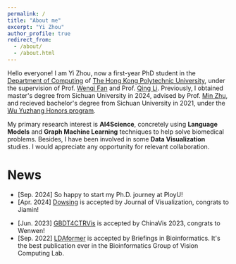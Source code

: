```yaml
---
permalink: /
title: "About me"
excerpt: "Yi Zhou"
author_profile: true
redirect_from: 
  - /about/
  - /about.html
---
```


Hello everyone! I am Yi Zhou, now a first-year PhD student in the [Department of Computing](https://www.polyu.edu.hk/comp/) of [The Hong Kong Polytechnic University](https://www.polyu.edu.hk/), under the supervision of Prof. [Wenqi Fan](https://wenqifan03.github.io/) and Prof. [Qing Li](https://www4.comp.polyu.edu.hk/~csqli/). Previously, I obtained master's degree from Sichuan University in 2024, advised by Prof. [Min Zhu](https://cs.scu.edu.cn/info/1279/13673.htm), and recieved bachelor's degree from Sichuan University in 2021, under the [Wu Yuzhang Honors program](https://www.scu.edu.cn/wyzxy/).

<!-- Here is my [CV](https://echochou990919.github.io/files/YiZhou_CV.pdf). -->

<!-- My research background is in bioinformatics and data visualization, devoted to proposing effective and explainable link prediction methods on biomedical interaction graphs.  -->
My primary research interest is **AI4Science**, concretely using **Language Models** and **Graph Machine Learning** techniques to help solve biomedical problems. Besides, I have been involved in some **Data Visualization** studies. I would appreciate any opportunity for relevant collaboration.
<!-- especially towards knowledge representation in real-world scenarios: identifying valuable problems, improving learning methods, and ensuring the insights gained are trustworthy. -->

<!-- ***I am looking for a Ph.D. position in 24 fall***, and here is a [blog](https://echochou990919.github.io/posts/blog-post-1/) introducing my strong self-motivation. It's usually said that "connection is all you need" for the Ph.D. application, and while I currently have few connections with the community of Graph. However, let's look at it positively from the perspective of "Link Prediction", what an exciting process of cold start! I would appreciate any opportunity for collaboration.   -->

# News

<!-- - [Jul. 2023] Chongqing, ChinaVis 2023 -->
- [Sep. 2024] So happy to start my Ph.D. journey at PloyU!
- [Apr. 2024] [Dowsing](https://link.springer.com/article/10.1007/s12650-024-00989-9) is accepted by Journal of Visualization, congrats to Jiamin!
<!-- - [Oct. 2023] I have received a conditional offer from the Department of Computing, Hong Kong Polytechnic University. Looking forward to start my PhD journey under the supervision of Prof. [Wenqi Fan](https://wenqifan03.github.io/) and Prof. [Qing Li](https://www4.comp.polyu.edu.hk/~csqli/) from Fall 2024! -->
<!-- - [Jul. 2023] [EGPMDA](http://arxiv.org/abs/2307.07957) is available online. I discussed the generalizability and explainability of miRNA-disease association prediction. -->
- [Jun. 2023] [GBDT4CTRVis](https://link.springer.com/article/10.1007/s12650-024-00984-0) is accepted by ChinaVis 2023, congrats to Wenwen!
- [Sep. 2022] [LDAformer](https://doi.org/10.1093/bib/bbac370) is accepted by Briefings in Bioinformatics. It's the best publication ever in the Bioinformatics Group of Vision Computing Lab.
